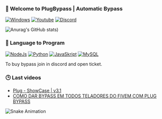 ### 🔌 Welcome to PlugBypass | Automatic Bypass
 
[![Windows](https://img.shields.io/badge/Windows-0078D6?style=for-the-badge&logo=windows&logoColor=white)](https://discord.gg/fQ9uPFKYrK)
[![Youtube](https://img.shields.io/badge/YouTube-FF0000?style=for-the-badge&logo=youtube&logoColor=white)](https://www.youtube.com/channel/UC3AF1pNtNQ-u5SAyj2q41cw)
[![Discord](https://img.shields.io/badge/Discord-7289DA?style=for-the-badge&logo=discord&logoColor=white)](https://discord.gg/fQ9uPFKYrK)

![Anurag's GitHub stats](https://github-readme-stats.vercel.app/api?username=PlugBypass&show_icons=true&theme=transparent))

### 🛒 Language to Program

[![NodeJs](https://img.shields.io/badge/Node.js-43853D?style=for-the-badge&logo=node.js&logoColor=white)](https://discord.gg/fQ9uPFKYrK)
[![Python](https://img.shields.io/badge/Python-3776AB?style=for-the-badge&logo=python&logoColor=white)](https://discord.gg/fQ9uPFKYrK)
[![JavaSkript](https://img.shields.io/badge/JavaScript-F7DF1E?style=for-the-badge&logo=javascript&logoColor=white)](https://discord.gg/fQ9uPFKYrK)
[![MySQL](https://img.shields.io/badge/MySQL-00000F?style=for-the-badge&logo=mysql&logoColor=white)](https://discord.gg/fQ9uPFKYrK)

To buy bypass join in discord and open ticket.

### 🕒 Last videos
- [Plug - ShowCase | v3.1](https://www.youtube.com/watch?v=dGmEI2bQM6w)<br/>
- [COMO DAR BYPASS EM TODOS TELADORES DO FIVEM COM PLUG BYPASS](https://www.youtube.com/watch?v=IxVPvTsH-xE)<br/>

![Snake Animation](https://github.com/PlugBypass/blob/output/github-contribution-grid-snake.svg)
